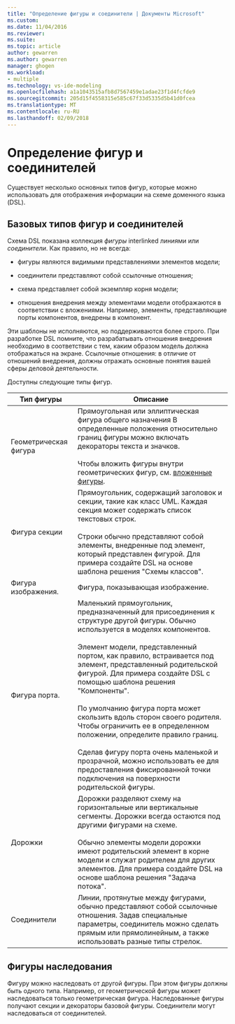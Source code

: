 ```yaml
---
title: "Определение фигуры и соединители | Документы Microsoft"
ms.custom: 
ms.date: 11/04/2016
ms.reviewer: 
ms.suite: 
ms.topic: article
author: gewarren
ms.author: gewarren
manager: ghogen
ms.workload:
- multiple
ms.technology: vs-ide-modeling
ms.openlocfilehash: a1a1043515afb8d7567459e1adae23f1d4fcfde9
ms.sourcegitcommit: 205d15f4558315e585c67f33d5335d5b41d0fcea
ms.translationtype: MT
ms.contentlocale: ru-RU
ms.lasthandoff: 02/09/2018
---
```

# <a name="defining-shapes-and-connectors"></a>Определение фигур и соединителей
Существует несколько основных типов фигур, которые можно использовать для отображения информации на схеме доменного языка (DSL).  
  
##  <a name="shapeTypes"></a>Базовых типов фигур и соединителей  
 Схема DSL показана коллекция *фигуры* interlinked линиями или *соединители*.  Как правило, но не всегда:  
  
-   фигуры являются видимыми представлениями элементов модели;  
  
-   соединители представляют собой ссылочные отношения;  
  
-   схема представляет собой экземпляр корня модели;  
  
-   отношения внедрения между элементами модели отображаются в соответствии с вложениями. Например, элементы, представляющие порты компонентов, внедрены в компонент.  
  
 Эти шаблоны не исполняются, но поддерживаются более строго. При разработке DSL помните, что разрабатывать отношения внедрения необходимо в соответствии с тем, каким образом модель должна отображаться на экране. Ссылочные отношения: в отличие от отношений внедрения, должны отражать основные понятия вашей сферы деловой деятельности.  
  
 Доступны следующие типы фигур.  
  
|Тип фигуры|Описание|  
|----------------|-----------------|  
|Геометрическая фигура|Прямоугольная или эллиптическая фигура общего назначения В определенные положения относительно границ фигуры можно включать декораторы текста и значков.<br /><br /> Чтобы вложить фигуры внутри геометрических фигур, см. [вложенные фигуры](../modeling/nesting-shapes.md).|  
|Фигура секции|Прямоугольник, содержащий заголовок и секции, такие как класс UML. Каждая секция может содержать список текстовых строк.<br /><br /> Строки обычно представляют собой элементы, внедренные под элемент, который представлен фигурой. Для примера создайте DSL на основе шаблона решения "Схемы классов".|  
|Фигура изображения.|Фигура, показывающая изображение.|  
|Фигура порта.|Маленький прямоугольник, предназначенный для присоединения к структуре другой фигуры. Обычно используется в моделях компонентов.<br /><br /> Элемент модели, представленный портом, как правило, встраивается под элемент, представленный родительской фигурой. Для примера создайте DSL с помощью шаблона решения "Компоненты".<br /><br /> По умолчанию фигура порта может скользить вдоль сторон своего родителя. Чтобы ограничить ее в определенном положении, определите правило границ.<br /><br /> Сделав фигуру порта очень маленькой и прозрачной, можно использовать ее для предоставления фиксированной точки подключения на поверхности родительской фигуры.|  
|Дорожки|Дорожки разделяют схему на горизонтальные или вертикальные сегменты. Дорожки всегда остаются под другими фигурами на схеме.<br /><br /> Обычно элементы модели дорожки имеют родительский элемент в корне модели и служат родителем для других элементов. Для примера создайте DSL на основе шаблона решения "Задача потока".|  
|Соединители|Линии, протянутые между фигурами, обычно представляют собой ссылочные отношения. Задав специальные параметры, соединитель можно сделать прямым или прямолинейным, а также использовать разные типы стрелок.|  
  
##  <a name="shapeInheritance"></a>Фигуры наследования  
 Фигуру можно наследовать от другой фигуры. При этом фигуры должны быть одного типа. Например, от геометрической фигуры может наследоваться только геометрическая фигура. Наследованные фигуры получают секции и декораторы базовой фигуры. Соединители могут наследоваться от соединителей.